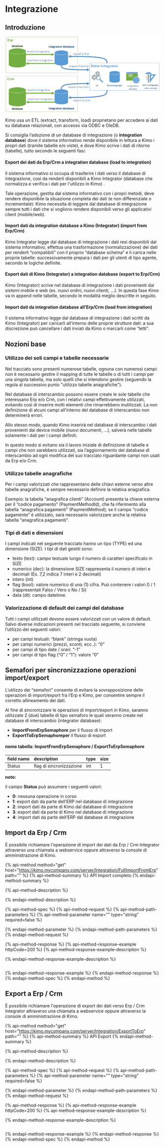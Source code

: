 # Integrazione

## Introduzione <a id="introduzione"></a>

![schema logico integrazione](../.gitbook/assets/kimo-integrator-schema.png)

Kimo usa un ETL \(extract, transform, load\) proprietario per accedere ai dati su database relazionali, con accesso via ODBC e OleDB.

Si consiglia l’adozione di un database di integrazione \(o **integration database**\) dove il sistema informativo rende disponibile in lettura a Kimo i propri dati \(tramite tabelle e/o viste\), e dove Kimo scrive i dati di ritorno \(tabelle\), tutto secondo le seguenti fasi:

#### **Export dei dati da Erp/Crm a integration database \(load to integration\)** <a id="export-dei-dati-da-erp-crm-a-integration-database-load-to-integration"></a>

Il sistema informativo si occupa di trasferire i dati verso il database di integrazione, così da renderli disponibili a Kimo Integrator \(database che normalizza e verifica i dati per l'utilizzo in Kimo\) .

Tale operazione, gestita dal sistema informativo con i propri metodi, deve rendere disponibile la situazione completa dei dati \(e non differenziale o incrementale\): Kimo necessita di leggere dal database di integrazione sempre tutti i dati che si vogliono rendere disponibili verso gli applicativi client \(mobile/web\).

#### **Import dati da integration database a Kimo \(Integrator\) \(import from Erp/Crm\)** <a id="import-dati-da-integration-database-a-kimo-integrator-import-from-erp-crm"></a>

Kimo Integrator legge dal database di integrazione i dati resi disponibili dal sistema informativo, effettua una trasformazione \(normalizzazione\) dei dati per renderli “compatibili” con il proprio “database schema” e li carica nelle proprie tabelle: successivamente prepara i dati per gli utenti di tipo agente, secondo le logiche definite.

#### **Export dati di Kimo \(Integrator\) a integration database \(export to Erp/Crm\)** <a id="export-dati-di-kimo-integrator-a-integration-database-export-to-erp-crm"></a>

Kimo \(Integrator\) scrive nel database di integrazione i dati provenienti dai sistemi mobile e web \(es. nuovi ordini, nuovi clienti, …\). In questa fase Kimo va in append nelle tabelle, secondo le modalità meglio descritte in seguito.

#### **Import dati da integration database all’Erp/Crm \(load from integration\)** <a id="import-dati-da-integration-database-allerp-crm-load-from-integration"></a>

Il sistema informativo legge dal database di integrazione i dati scritti da Kimo \(Integrator\) per caricarli all’interno delle proprie strutture dati: a sua discrezione può cancellare i dati inviati da Kimo o marcarli come “letti”.

## Nozioni base <a id="nozioni-base"></a>

### Utilizzo dei soli campi e tabelle necessarie <a id="utilizzo-dei-soli-campi-e-tabelle-necessarie"></a>

Nel tracciato sono presenti numerose tabelle, ognuna con numerosi campi: non è necessario gestire il mapping di tutte le tabelle o di tutti i campi per una singola tabella, ma solo quelli che si intendono gestire \(seguendo la regola al successivo punto "utilizzo tabelle anagrafiche"\).

Nel database di interscambio possono essere create le sole tabelle che interessano Erp e/o Crm, con i relativi campi effettivamente utilizzati, evitando così di inserire molti elementi che rimarrebbero inutilizzati. La non definizione di alcuni campi all’interno del database di interscambio non determinerà errori.

Allo stesso modo, quando Kimo inserirà nel database di interscambio i dati provenienti dai device mobile \(nuovi documenti, …\), salverà nelle tabelle solamente i dati per i campi definiti.

In questo modo si evitano sia il lavoro iniziale di definizione di tabelle e campi che non sarebbero utilizzati, sia l’aggiornamento del database di interscambio ad ogni modifica del suo tracciato riguardante campi non usati da Erp e/o Crm.

### Utilizzo tabelle anagrafiche <a id="utilizzo-tabelle-anagrafiche"></a>

Per i campi valorizzati che rappresentano delle chiavi esterne verso altre tabelle anagrafiche, è sempre necessario definire la relativa anagrafica.

Esempio: la tabella “anagrafica clienti” \(Account\) presenta la chiave esterna per il “codice pagamento” \(PaymentMethodId\), che fa riferimento alla tabella “anagrafica pagamenti” \(PaymentMethod\); se il campo “codice pagamento” è utilizzato, sarà necessario valorizzare anche la relativa tabella “anagrafica pagamenti”.

### Tipi di dati e dimensioni <a id="tipi-di-dati-e-dimensioni"></a>

I campi indicati nel seguente tracciato hanno un tipo \(TYPE\) ed una dimensione \(SIZE\). I tipi di dati gestiti sono:

* testo \(text\): campo testuale lungo il numero di caratteri specificato in SIZE
* numerico \(dec\): la dimensione SIZE rappresenta il numero di interi e decimali \(Es. 7,2 indica 7 interi e 2 decimali\)
* intero \(int\)
* flag \(bool\): valore numerico di una \(1\) cifra. Può contenere i valori 0 / 1 \(rappresentati Falso / Vero o No / Si\)
* data \(dt\): campo datetime.

### Valorizzazione di default dei campi del database  <a id="valorizzazione-di-default-dei-campi-del-database"></a>

Tutti i campi utilizzati devono essere valorizzati con un valore di default. Salvo diverse indicazioni presenti nel tracciato seguente, si conviene l’utilizzo dei seguenti valori:

* per campi testuali: “blank” \(stringa vuota\)
* per campi numerici \(prezzi, sconti, ecc..\): “0”
* per campi di tipo date / orari: “-1”
* per campi di tipo flag \(“0” / “1”\): valore “0”

## Semafori per sincronizzazione operazioni import/export <a id="semafori-per-sincronizzazione-operazioni-import-export"></a>

L’utilizzo dei “semafori” consente di evitare la sovrapposizione delle operazioni di import/export fra l’Erp e Kimo, per consentire sempre il corretto allineamento dei dati.

Al fine di sincronizzare le operazioni di import/export in Kimo, saranno utilizzate 2 \(due\) tabelle di tipo semaforo le quali veranno create nel database di interscambio \(integrator database\):

* **ImportFromErpSemaphore** per il flusso di import
* **ExportToErpSemaphoreper** il flusso di export

#### nome tabella: ImportFromErpSemaphore / ExportToErpSemaphore <a id="nome-tabella-importfromerpsemaphore-exporttoerpsemaphore"></a>

| field name | description | type | size |
| :--- | :--- | :--- | :--- |
| Status | flag di sincronizzazione | int | 1 |

**note:**

il campo **Status** può assumere i seguenti valori:

* **0**: nessuna operazione in corso
* **1**: export dati da parte dell’ERP nel database di integrazione
* **2**: import dati da parte di Kimo dal database di integrazione
* **3**: export dati da parte di Kimo nel database di integrazione
* **4**: import dati da parte dell’ERP dal database di integrazione

## Import da Erp / Crm <a id="import-da-erp-crm"></a>

È possibile richiamare l'operazione di import dei dati da Erp / Crm Integrator attraverso una chiamata a webservice oppure attraverso la console di amministrazione di Kimo.

{% api-method method="get" host="https://kimo.mycompany.com/server/Integration/FullImportFromErp" path="" %}
{% api-method-summary %}
API Import completo
{% endapi-method-summary %}

{% api-method-description %}

{% endapi-method-description %}

{% api-method-spec %}
{% api-method-request %}
{% api-method-path-parameters %}
{% api-method-parameter name="" type="string" required=false %}

{% endapi-method-parameter %}
{% endapi-method-path-parameters %}
{% endapi-method-request %}

{% api-method-response %}
{% api-method-response-example httpCode=200 %}
{% api-method-response-example-description %}

{% endapi-method-response-example-description %}

```

```
{% endapi-method-response-example %}
{% endapi-method-response %}
{% endapi-method-spec %}
{% endapi-method %}

## Export a Erp / Crm <a id="export-a-erp-crm"></a>

È possibile richiamare l'operazione di export dei dati verso Erp / Crm Integrator attraverso una chiamata a webservice oppure attraverso la console di amministrazione di Kimo.

{% api-method method="get" host="https://kimo.mycompany.com/server/Integration/ExportToErp" path="" %}
{% api-method-summary %}
API Export
{% endapi-method-summary %}

{% api-method-description %}

{% endapi-method-description %}

{% api-method-spec %}
{% api-method-request %}
{% api-method-path-parameters %}
{% api-method-parameter name="" type="string" required=false %}

{% endapi-method-parameter %}
{% endapi-method-path-parameters %}
{% endapi-method-request %}

{% api-method-response %}
{% api-method-response-example httpCode=200 %}
{% api-method-response-example-description %}

{% endapi-method-response-example-description %}

```

```
{% endapi-method-response-example %}
{% endapi-method-response %}
{% endapi-method-spec %}
{% endapi-method %}

